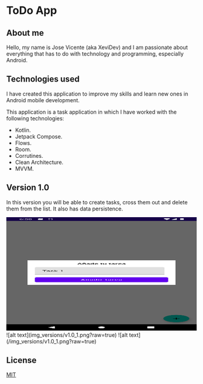 # ToDo App

## About me
Hello, my name is Jose Vicente (aka XeviDev) and I am passionate about everything that has to do with technology and programming, especially Android.

## Technologies used
I have created this application to improve my skills and learn new ones in Android mobile development.

This application is a task application in which I have worked with the following technologies:
- Kotlin.
- Jetpack Compose.
- Flows.
- Room.
- Corrutines.
- Clean Architecture.
- MVVM.

## Version 1.0
In this version you will be able to create tasks, cross them out and delete them from the list. It also has data persistence.

<img src="img_versions/v1.0_1.png?raw=true"  width="600" height="300">
![alt text](img_versions/v1.0_1.png?raw=true)
![alt text](/img_versions/v1.0_1.png?raw=true)


## License

[MIT](https://choosealicense.com/licenses/mit/)